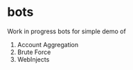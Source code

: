 # bots
Work in progress bots for simple demo of 
1) Account Aggregation 
2) Brute Force 
3) WebInjects 
